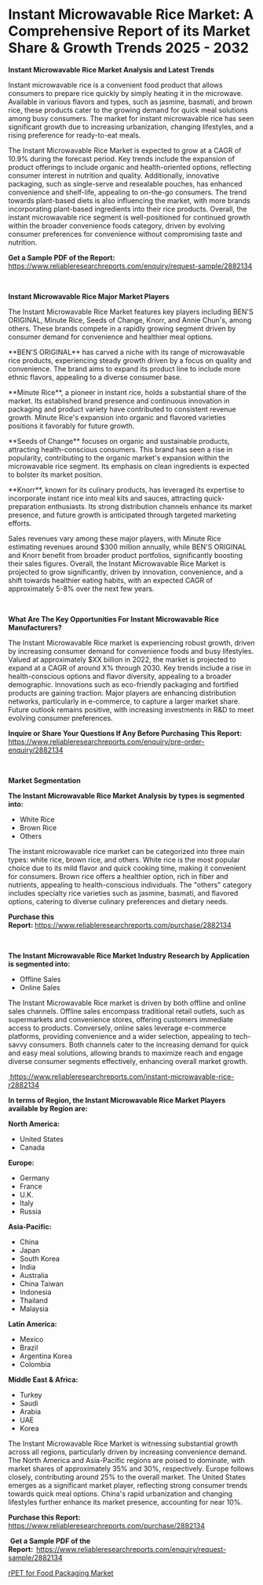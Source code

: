 <p><h1>Instant Microwavable Rice Market: A Comprehensive Report of its Market Share & Growth Trends 2025 - 2032</h1></p><p><strong>Instant Microwavable Rice Market Analysis and Latest Trends</strong></p>
<p><p>Instant microwavable rice is a convenient food product that allows consumers to prepare rice quickly by simply heating it in the microwave. Available in various flavors and types, such as jasmine, basmati, and brown rice, these products cater to the growing demand for quick meal solutions among busy consumers. The market for instant microwavable rice has seen significant growth due to increasing urbanization, changing lifestyles, and a rising preference for ready-to-eat meals.</p><p>The Instant Microwavable Rice Market is expected to grow at a CAGR of 10.9% during the forecast period. Key trends include the expansion of product offerings to include organic and health-oriented options, reflecting consumer interest in nutrition and quality. Additionally, innovative packaging, such as single-serve and resealable pouches, has enhanced convenience and shelf-life, appealing to on-the-go consumers. The trend towards plant-based diets is also influencing the market, with more brands incorporating plant-based ingredients into their rice products. Overall, the instant microwavable rice segment is well-positioned for continued growth within the broader convenience foods category, driven by evolving consumer preferences for convenience without compromising taste and nutrition.</p></p>
<p><strong>Get a Sample PDF of the Report:&nbsp;</strong> <a href="https://www.reliableresearchreports.com/enquiry/request-sample/2882134?utm_campaign=2737&utm_medium=2&utm_source=Github&utm_content=ia&utm_term=12032025&utm_id=instant-microwavable-rice">https://www.reliableresearchreports.com/enquiry/request-sample/2882134</a></p>
<p>&nbsp;</p>
<p><strong>Instant Microwavable Rice Major Market Players</strong></p>
<p><p>The Instant Microwavable Rice Market features key players including BEN'S ORIGINAL, Minute Rice, Seeds of Change, Knorr, and Annie Chun's, among others. These brands compete in a rapidly growing segment driven by consumer demand for convenience and healthier meal options. </p><p>**BEN'S ORIGINAL** has carved a niche with its range of microwavable rice products, experiencing steady growth driven by a focus on quality and convenience. The brand aims to expand its product line to include more ethnic flavors, appealing to a diverse consumer base.</p><p>**Minute Rice**, a pioneer in instant rice, holds a substantial share of the market. Its established brand presence and continuous innovation in packaging and product variety have contributed to consistent revenue growth. Minute Rice's expansion into organic and flavored varieties positions it favorably for future growth.</p><p>**Seeds of Change** focuses on organic and sustainable products, attracting health-conscious consumers. This brand has seen a rise in popularity, contributing to the organic market's expansion within the microwavable rice segment. Its emphasis on clean ingredients is expected to bolster its market position.</p><p>**Knorr**, known for its culinary products, has leveraged its expertise to incorporate instant rice into meal kits and sauces, attracting quick-preparation enthusiasts. Its strong distribution channels enhance its market presence, and future growth is anticipated through targeted marketing efforts.</p><p>Sales revenues vary among these major players, with Minute Rice estimating revenues around $300 million annually, while BEN'S ORIGINAL and Knorr benefit from broader product portfolios, significantly boosting their sales figures. Overall, the Instant Microwavable Rice Market is projected to grow significantly, driven by innovation, convenience, and a shift towards healthier eating habits, with an expected CAGR of approximately 5-8% over the next few years.</p></p>
<p>&nbsp;</p>
<p><strong>What Are The Key Opportunities For Instant Microwavable Rice Manufacturers?</strong></p>
<p><p>The Instant Microwavable Rice market is experiencing robust growth, driven by increasing consumer demand for convenience foods and busy lifestyles. Valued at approximately $XX billion in 2022, the market is projected to expand at a CAGR of around X% through 2030. Key trends include a rise in health-conscious options and flavor diversity, appealing to a broader demographic. Innovations such as eco-friendly packaging and fortified products are gaining traction. Major players are enhancing distribution networks, particularly in e-commerce, to capture a larger market share. Future outlook remains positive, with increasing investments in R&D to meet evolving consumer preferences.</p></p>
<p><strong>Inquire or Share Your Questions If Any Before Purchasing This Report:</strong> <a href="https://www.reliableresearchreports.com/enquiry/pre-order-enquiry/2882134?utm_campaign=2737&utm_medium=2&utm_source=Github&utm_content=ia&utm_term=12032025&utm_id=instant-microwavable-rice">https://www.reliableresearchreports.com/enquiry/pre-order-enquiry/2882134</a></p>
<p>&nbsp;</p>
<p><strong>Market Segmentation</strong></p>
<p><strong>The Instant Microwavable Rice Market Analysis by types is segmented into:</strong></p>
<p><ul><li>White Rice</li><li>Brown Rice</li><li>Others</li></ul></p>
<p><p>The instant microwavable rice market can be categorized into three main types: white rice, brown rice, and others. White rice is the most popular choice due to its mild flavor and quick cooking time, making it convenient for consumers. Brown rice offers a healthier option, rich in fiber and nutrients, appealing to health-conscious individuals. The "others" category includes specialty rice varieties such as jasmine, basmati, and flavored options, catering to diverse culinary preferences and dietary needs.</p></p>
<p><strong>Purchase this Report:&nbsp;</strong><a href="https://www.reliableresearchreports.com/purchase/2882134?utm_campaign=2737&utm_medium=2&utm_source=Github&utm_content=ia&utm_term=12032025&utm_id=instant-microwavable-rice">https://www.reliableresearchreports.com/purchase/2882134</a></p>
<p>&nbsp;</p>
<p><strong>The Instant Microwavable Rice Market Industry Research by Application is segmented into:</strong></p>
<p><ul><li>Offline Sales</li><li>Online Sales</li></ul></p>
<p><p>The Instant Microwavable Rice market is driven by both offline and online sales channels. Offline sales encompass traditional retail outlets, such as supermarkets and convenience stores, offering customers immediate access to products. Conversely, online sales leverage e-commerce platforms, providing convenience and a wider selection, appealing to tech-savvy consumers. Both channels cater to the increasing demand for quick and easy meal solutions, allowing brands to maximize reach and engage diverse consumer segments effectively, enhancing overall market growth.</p></p>
<p><a href="https://www.reliableresearchreports.com/instant-microwavable-rice-r2882134?utm_campaign=2737&utm_medium=2&utm_source=Github&utm_content=ia&utm_term=12032025&utm_id=instant-microwavable-rice">&nbsp;https://www.reliableresearchreports.com/instant-microwavable-rice-r2882134</a></p>
<p><strong>In terms of Region, the Instant Microwavable Rice Market Players available by Region are:</strong></p>
<p>
    <p> <strong> North America: </strong>
        <ul>
            <li>United States</li>
            <li>Canada</li>
        </ul>
        </p> 
    <p> <strong> Europe: </strong>
        <ul>
            <li>Germany</li>
            <li>France</li>
            <li>U.K.</li>
            <li>Italy</li>
            <li>Russia</li>
        </ul>
        </p> 
    <p> <strong> Asia-Pacific: </strong>
        <ul>
            <li>China</li>
            <li>Japan</li>
            <li>South Korea</li>
            <li>India</li>
            <li>Australia</li>
            <li>China Taiwan</li>
            <li>Indonesia</li>
            <li>Thailand</li>
            <li>Malaysia</li>
        </ul>
        </p> 
    <p> <strong> Latin America: </strong>
        <ul>
            <li>Mexico</li>
            <li>Brazil</li>
            <li>Argentina Korea</li>
            <li>Colombia</li>
        </ul>
        </p> 
    <p> <strong> Middle East & Africa: </strong>
        <ul>
            <li>Turkey</li>
            <li>Saudi</li>
            <li>Arabia</li>
            <li>UAE</li>
            <li>Korea</li>
        </ul>
    </p>
    </p>
<p><p>The Instant Microwavable Rice Market is witnessing substantial growth across all regions, particularly driven by increasing convenience demand. The North America and Asia-Pacific regions are poised to dominate, with market shares of approximately 35% and 30%, respectively. Europe follows closely, contributing around 25% to the overall market. The United States emerges as a significant market player, reflecting strong consumer trends towards quick meal options. China's rapid urbanization and changing lifestyles further enhance its market presence, accounting for near 10%.</p></p>
<p><strong>Purchase this Report: </strong><a href="https://www.reliableresearchreports.com/purchase/2882134?utm_campaign=2737&utm_medium=2&utm_source=Github&utm_content=ia&utm_term=12032025&utm_id=instant-microwavable-rice">https://www.reliableresearchreports.com/purchase/2882134</a></p>
<p>&nbsp;<strong>Get a Sample PDF of the Report:&nbsp;&nbsp;</strong><a href="https://www.reliableresearchreports.com/enquiry/request-sample/2882134?utm_campaign=2737&utm_medium=2&utm_source=Github&utm_content=ia&utm_term=12032025&utm_id=instant-microwavable-rice">https://www.reliableresearchreports.com/enquiry/request-sample/2882134</a></p>
<p><strong></strong></p>
<p><p><a href="https://github.com/vitrilaoire/Market-Research-Report-List-1/blob/main/rpet-for-food-packaging-market.md?utm_campaign=2737&utm_medium=2&utm_source=Github&utm_content=ia&utm_term=12032025&utm_id=instant-microwavable-rice">rPET for Food Packaging Market</a></p></p>
